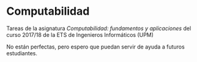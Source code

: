# Computabilidad

Tareas de la asignatura _Computabilidad: fundamentos y aplicaciones_ del curso 2017/18 de la ETS de Ingenieros Informáticos (UPM)

No están perfectas, pero espero que puedan servir de ayuda a futuros estudiantes.
